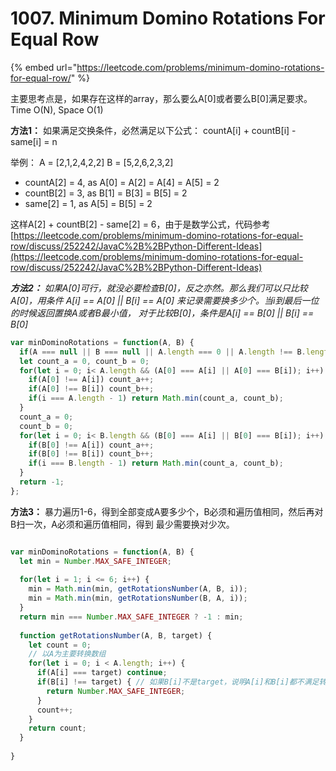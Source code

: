 # 1007. Minimum Domino Rotations For Equal Row

{% embed url="https://leetcode.com/problems/minimum-domino-rotations-for-equal-row/" %}

主要思考点是，如果存在这样的array，那么要么A\[0\]或者要么B\[0\]满足要求。 Time O\(N\), Space O\(1\)

**方法1：** 如果满足交换条件，必然满足以下公式： countA\[i\] + countB\[i\] - same\[i\] = n

举例： A = \[2,1,2,4,2,2\] B = \[5,2,6,2,3,2\]

* countA\[2\] = 4, as A\[0\] = A\[2\] = A\[4\] = A\[5\] = 2
* countB\[2\] = 3, as B\[1\] = B\[3\] = B\[5\] = 2
* same\[2\] = 1, as A\[5\] = B\[5\] = 2

这样A\[2\] + countB\[2\] - same\[2\] = 6，由于是数学公式，代码参考[https://leetcode.com/problems/minimum-domino-rotations-for-equal-row/discuss/252242/JavaC%2B%2BPython-Different-Ideas](https://leetcode.com/problems/minimum-domino-rotations-for-equal-row/discuss/252242/JavaC%2B%2BPython-Different-Ideas)

_**方法2：** 如果A\[0\]可行，就没必要检查B\[0\]，反之亦然。那么我们可以只比较A\[0\]，用条件 A\[i\] == A\[0\] \|\| B\[i\] == A\[0\] 来记录需要换多少个。当i到最后一位的时候返回置换A或者B最小值， 对于比较B\[0\]，条件是A\[i\] == B\[0\] \|\| B\[i\] == B\[0\]_

```javascript
var minDominoRotations = function(A, B) {
  if(A === null || B === null || A.length === 0 || A.length !== B.length) return -1;
  let count_a = 0, count_b = 0;
  for(let i = 0; i< A.length && (A[0] === A[i] || A[0] === B[i]); i++) {
    if(A[0] !== A[i]) count_a++;
    if(A[0] !== B[i]) count_b++;
    if(i === A.length - 1) return Math.min(count_a, count_b);
  }
  count_a = 0;
  count_b = 0;
  for(let i = 0; i< B.length && (B[0] === A[i] || B[0] === B[i]); i++) {
    if(B[0] !== A[i]) count_a++;
    if(B[0] !== B[i]) count_b++;
    if(i === B.length - 1) return Math.min(count_a, count_b);
  }
  return -1;
};
```

**方法3：** 暴力遍历1-6，得到全部变成A要多少个，B必须和遍历值相同，然后再对B扫一次，A必须和遍历值相同，得到 最少需要换对少次。

```javascript

var minDominoRotations = function(A, B) {
  let min = Number.MAX_SAFE_INTEGER;
  
  for(let i = 1; i <= 6; i++) {
    min = Math.min(min, getRotationsNumber(A, B, i));
    min = Math.min(min, getRotationsNumber(B, A, i));
  }
  return min === Number.MAX_SAFE_INTEGER ? -1 : min;
  
  function getRotationsNumber(A, B, target) {
    let count = 0;
    // 以A为主要转换数组
    for(let i = 0; i < A.length; i++) {
      if(A[i] === target) continue;
      if(B[i] !== target) { // 如果B[i]不是target，说明A[i]和B[i]都不满足转化
        return Number.MAX_SAFE_INTEGER;
      }
      count++;
    }
    return count;
  }
  
}

```

